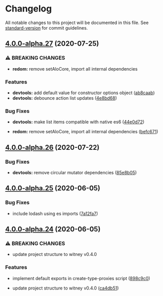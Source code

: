 # Changelog

All notable changes to this project will be documented in this file. See [standard-version](https://github.com/conventional-changelog/standard-version) for commit guidelines.

## [4.0.0-alpha.27](https://github.com/alojs/alo/compare/v4.0.0-alpha.26...v4.0.0-alpha.27) (2020-07-25)


### ⚠ BREAKING CHANGES

* **redom:** remove setAloCore, import all internal dependencies

### Features

* **devtools:** add default value for constructor options object ([ab8caab](https://github.com/alojs/alo/commit/ab8caaba16a4b449ce5529e5aa2240d950d8df16))
* **devtools:** debounce action list updates ([4e8bd68](https://github.com/alojs/alo/commit/4e8bd68467eb1c959bf4bcc222f4ce2b9af9a58b))


### Bug Fixes

* **devtools:** make list items compatible with native es6 ([44e0d72](https://github.com/alojs/alo/commit/44e0d72c963df0995f8e0f6928ac3ffce0852e84))


* **redom:** remove setAloCore, import all internal dependencies ([befc671](https://github.com/alojs/alo/commit/befc67116ed78dfbc6e2ce93fc8d57d523261d7b))

## [4.0.0-alpha.26](https://github.com/alojs/alo/compare/v4.0.0-alpha.25...v4.0.0-alpha.26) (2020-07-22)


### Bug Fixes

* **devtools:** remove circular mutator dependencies ([85e8b05](https://github.com/alojs/alo/commit/85e8b052c96b6fc3b48ed591d522149cbf47080f))

## [4.0.0-alpha.25](https://github.com/alojs/alo/compare/v4.0.0-alpha.24...v4.0.0-alpha.25) (2020-06-05)


### Bug Fixes

* include lodash using es imports ([7a12fa7](https://github.com/alojs/alo/commit/7a12fa79693c8a1aa1e6fd5886b930025c080e70))

## [4.0.0-alpha.24](https://github.com/alojs/alo/compare/v4.0.0-alpha.23...v4.0.0-alpha.24) (2020-06-05)


### ⚠ BREAKING CHANGES

* update project structure to witney v0.4.0

### Features

* implement default exports in create-type-proxies script ([898c9c0](https://github.com/alojs/alo/commit/898c9c02a09705e3597de883ab124ceb64c430fe))


* update project structure to witney v0.4.0 ([ca4db51](https://github.com/alojs/alo/commit/ca4db51f913667f4f74af27a2dd2c56ce991080e))
